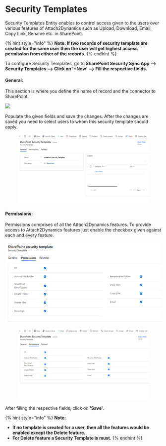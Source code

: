 # Security Templates

Security Templates Entity enables to control access given to the users over various features of Attach2Dynamics such as Upload, Download, Email, Copy Link, Rename etc. in SharePoint.

{% hint style="info" %}
**Note: If two records of security template are created for the same user then the user will get highest access permission from either of the records.**
{% endhint %}

To configure Security Templates, go to **SharePoint Security Sync App --> Security Templates --> Click on '+New' --> Fill the respective fields.**

#### General:&#x20;

This section is where you define the name of record and the connector to SharePoint.

![](<../../.gitbook/assets/Sec Tem\_1.png>)

Populate the given fields and save the changes. After the changes are saved you need to select users to whom this security template should apply.

<figure><img src="../../.gitbook/assets/Security template slide 33.png" alt=""><figcaption></figcaption></figure>

#### Permissions:

Permissions comprises of all the Attach2Dynamics features. To provide access to Attach2Dynamics features just enable the checkbox given against each and every feature.

<div>

<img src="../../.gitbook/assets/Permissions.png" alt="">

 

<figure><img src="../../.gitbook/assets/security template slide 33 image 2.png" alt=""><figcaption></figcaption></figure>

</div>

After filling the respective fields, click on **'Save'**.

{% hint style="info" %}
**Note:**

* **If no template is created for a user, then all the features would be enabled except the Delete feature.**
* **For Delete feature a Security Template is must.**
{% endhint %}

